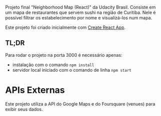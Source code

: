 Projeto final "Neighborhood Map (React)" da Udacity Brasil.
Consiste em um mapa de restaurantes que servem sushi na região de Curitiba.
Nele é possível filtrar os estabelecimento por nome e visualizá-los num mapa.


Este projeto foi criado inicialmente com [Create React App](https://github.com/facebook/create-react-app).

## TL;DR

Para rodar o projeto na porta 3000 é necessário apenas:

* instalação com o comando `npm install`
* servidor local iniciado com o comando de linha `npm start`

# APIs Externas

Este projeto utiliza a API do Google Maps e do Foursquare (venues) para exibir seus dados.